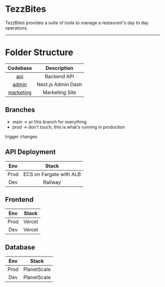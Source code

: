 # TezzBites

TezzBites provides a suite of tools to manage a restaurant's day to day operations.

---

# Folder Structure

|        Codebase        |    Description     |
| :--------------------: | :----------------: |
|       [api](api)       |    Backend API     |
|     [admin](admin)     | Next.js Admin Dash |
| [marketing](marketing) |   Marketing Site   |

## Branches

- main -> pr this branch for everything
- prod -> don't touch, this is what's running in production

trigger changes

## API Deployment

| Env  |          Stack          |
| :--: | :---------------------: |
| Prod | ECS on Fargate with ALB |
| Dev  |         Railway         |

## Frontend

| Env  | Stack  |
| :--: | :----: |
| Prod | Vercel |
| Dev  | Vercel |

## Database

| Env  |    Stack    |
| :--: | :---------: |
| Prod | PlanetScale |
| Dev  | PlanetScale |
